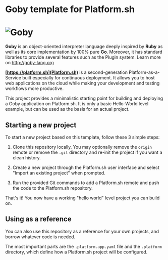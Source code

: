 # Goby template for Platform.sh

![Goby](http://i.imgur.com/ElGAzRn.png?3)
=========

**Goby** is an object-oriented interpreter language deeply inspired by **Ruby** as well as its core implementation by 100% pure **Go**. Moreover, it has standard libraries to provide several features such as the Plugin system. Learn more on http://goby-lang.org 

**[https://platform.sh](Platform.sh)** is a second-generation Platform-as-a-Service built especially for continuous deployment. It allows you to host web applications on the cloud while making your development and testing workflows more productive.

This project provides a minimalistic starting point for building and deploying a Goby application on Platform.sh. It is only a basic Hello-World level example, but can be used as the basis for an actual project.

## Starting a new project

To start a new project based on this template, follow these 3 simple steps:

1. Clone this repository locally.  You may optionally remove the `origin` remote or remove the `.git` directory and re-init the project if you want a clean history.

2. Create a new project through the Platform.sh user interface and select "Import an existing project" when prompted.

3. Run the provided Git commands to add a Platform.sh remote and push the code to the Platform.sh repository.

That's it!  You now have a working "hello world" level project you can build on.

## Using as a reference

You can also use this repository as a reference for your own projects, and borrow whatever code is needed. 

The most important parts are the `.platform.app.yaml` file and the `.platform` directory, which define how a Platform.sh project will be configured.